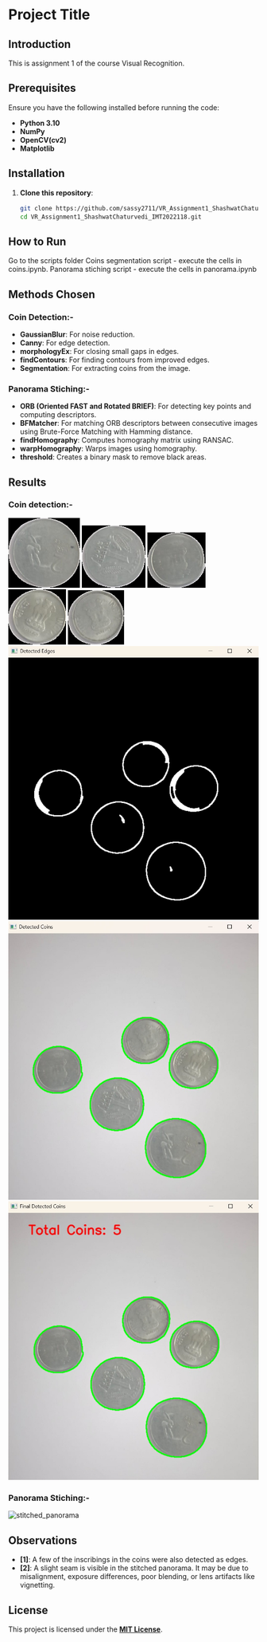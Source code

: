 # Project Title

## Introduction
This is assignment 1 of the course Visual Recognition.

## Prerequisites
Ensure you have the following installed before running the code:
- **Python 3.10**
- **NumPy**
- **OpenCV(cv2)**
- **Matplotlib**

## Installation
1. **Clone this repository**:
   ```sh
   git clone https://github.com/sassy2711/VR_Assignment1_ShashwatChaturvedi_IMT2022118.git
   cd VR_Assignment1_ShashwatChaturvedi_IMT2022118.git
   ```
## How to Run
Go to the scripts folder
Coins segmentation script - execute the cells in coins.ipynb.
Panorama stiching script - execute the cells in panorama.ipynb

## Methods Chosen

### Coin Detection:-
- **GaussianBlur**: For noise reduction.
- **Canny**: For edge detection.
- **morphologyEx**: For closing small gaps in edges.
- **findContours**: For finding contours from improved edges.
- **Segmentation**: For extracting coins from the image.

### Panorama Stiching:-
- **ORB (Oriented FAST and Rotated BRIEF)**: For detecting key points and computing descriptors.
- **BFMatcher**: For matching ORB descriptors between consecutive images using Brute-Force Matching with Hamming distance.
- **findHomography**: Computes homography matrix using RANSAC.
- **warpHomography**: Warps images using homography.
- **threshold**: Creates a binary mask to remove black areas.

## Results

### Coin detection:-
![coin1](output_images/coins/coin_1.png)
![coin2](output_images/coins/coin_2.png)
![coin3](output_images/coins/coin_3.png)
![coin4](output_images/coins/coin_4.png)
![coin5](output_images/coins/coin_5.png)
![detected_edges](output_images/coins/detected_edges.jpeg)
![edges_overlayed_on_coins](output_images/coins/edges_overlayed_on_coins.jpeg)
![total_coins](output_images/coins/total_coins.jpeg)

### Panorama Stiching:-
![stitched_panorama](output_images/panorama/stitched_panorama.jpeg)

## Observations
- **[1]**: A few of the inscribings in the coins were also detected as edges.
- **[2]**: A slight seam is visible in the stitched panorama. It may be due to misalignment, exposure differences, poor blending, or lens artifacts like vignetting.

## License
This project is licensed under the **[MIT License](LICENSE)**.

